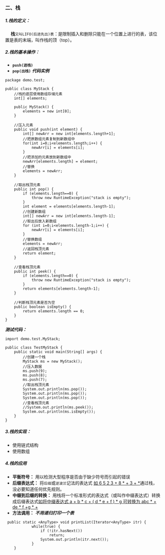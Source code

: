 ### 二、栈
##### 1.栈的定义：
&nbsp;&emsp;**栈**`又叫LIFO(后进先出)表`：是限制插入和删除只能在一个位置上进行的表，该位置是表的末端，叫作栈的顶（top）。
##### 2.栈的基本操作：
*  **`push(进栈)`**
*  **`pop(出栈)`**
***代码实例***
```
package demo.test;

public class MyStack {
    //栈的底层使用数组存储元素
    int[] elements;

    public MyStack() {
        elements = new int[0];
    }

    //压入元素
    public void push(int element) {
        int[] newArr = new int[elements.length+1];
        //把原数组元素复制到新数组中
        for(int i=0;i<elements.length;i++) {
            newArr[i] = elements[i];
        }
        //把添加的元素放到新数组中
        newArr[elements.length] = element;
        //替换
        elements = newArr;
    }

    //取出栈顶元素
    public int pop() {
        if (elements.length==0) {
            throw new RuntimeException("stack is empty");
        }
        int element = elements[elements.length-1];
        //创建新数组
        int[] newArr = new int[elements.length-1];
        //取出后放入新数组
        for (int i=0;i<elements.length-1;i++) {
            newArr[i] = elements[i];
        }
        //替换数组
        elements = newArr;
        //返回栈顶元素
        return element;
    }

    //查看栈顶元素
    public int peek() {
        if (elements.length==0) {
            throw new RuntimeException("stack is empty");
        }
        return elements[elements.length-1];
    }

    //判断栈顶元素是否为空
    public boolean isEmpty() {
        return elements.length == 0;
    }
}

```
***测试代码：***
```
import demo.test.MyStack;

public class TestMyStack {
    public static void main(String[] args) {
        //创建一个栈
        MyStack ms = new MyStack();
        //压入数据
        ms.push(9);
        ms.push(8);
        ms.push(7);
        //取出栈顶元素
        System.out.println(ms.pop());
        System.out.println(ms.pop());
        System.out.println(ms.pop());
        //查看栈顶元素
        //System.out.println(ms.peek());
        System.out.println(ms.isEmpty());
    }
}
```

##### 3.栈的实现：
* 使用链式结构
* 使用数组
##### 4.栈的应用
* **平衡符号：**  用以检测大型程序是否由于缺少符号而引起的错误
* **后缀表达式：** 将`后缀`或`逆波兰`记法的表达式 [如 6 5 2 3 + 8 * + 3 + *]()通过栈，没必要知道任何优先规则。
* **中缀到后缀的转换：** 用栈将一个标准形式的表达式（或叫作中缀表达式）转换成后缀表达式[如将中缀表达式 a + b * c + ( d * e + f ) * g 可转换为 abc * + de * f +g * + ]()
* **方法调用：**
***不用递归打印一个表***
```
 public static <AnyType> void printList(Iterator<AnyType> itr) {
            while(true) {
                if (!itr.hasNext())
                    return;
                System.out.println(itr.next());
            }
    }
```
